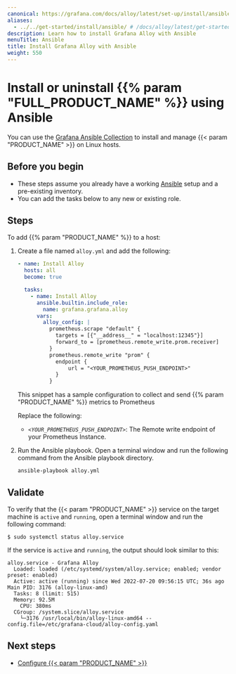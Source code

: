 ```yaml
---
canonical: https://grafana.com/docs/alloy/latest/set-up/install/ansible/
aliases:
  - ../../get-started/install/ansible/ # /docs/alloy/latest/get-started/install/ansible/
description: Learn how to install Grafana Alloy with Ansible
menuTitle: Ansible
title: Install Grafana Alloy with Ansible
weight: 550
---
```


# Install or uninstall {{% param "FULL_PRODUCT_NAME" %}} using Ansible

You can use the [Grafana Ansible Collection](https://github.com/grafana/grafana-ansible-collection) to install and manage {{< param "PRODUCT_NAME" >}} on Linux hosts.

## Before you begin

- These steps assume you already have a working [Ansible][] setup and a pre-existing inventory.
- You can add the tasks below to any new or existing role.

## Steps

To add {{% param "PRODUCT_NAME" %}} to a host:

1. Create a file named `alloy.yml` and add the following:

    ```yaml
    - name: Install Alloy
      hosts: all
      become: true

      tasks:
        - name: Install Alloy
          ansible.builtin.include_role:
            name: grafana.grafana.alloy
          vars:
            alloy_config: |
              prometheus.scrape "default" {
                targets = [{"__address__" = "localhost:12345"}]
                forward_to = [prometheus.remote_write.prom.receiver]
              }
              prometheus.remote_write "prom" {
                endpoint {
                    url = "<YOUR_PROMETHEUS_PUSH_ENDPOINT>"
                }
              }
    ```

    This snippet has a sample configuration to collect and send {{% param "PRODUCT_NAME" %}} metrics to Prometheus

    Replace the following:
    - _`<YOUR_PROMETHEUS_PUSH_ENDPOINT>`_:  The Remote write endpoint of your Prometheus Instance.

1. Run the Ansible playbook. Open a terminal window and run the following command from the Ansible playbook directory.

   ```shell
   ansible-playbook alloy.yml
   ```

## Validate

To verify that the {{< param "PRODUCT_NAME" >}} service on the target machine is `active` and `running`, open a terminal window and run the following command:

```shell
$ sudo systemctl status alloy.service
```

If the service is `active` and `running`, the output should look similar to this:

```
alloy.service - Grafana Alloy
  Loaded: loaded (/etc/systemd/system/alloy.service; enabled; vendor preset: enabled)
  Active: active (running) since Wed 2022-07-20 09:56:15 UTC; 36s ago
Main PID: 3176 (alloy-linux-amd)
  Tasks: 8 (limit: 515)
  Memory: 92.5M
    CPU: 380ms
  CGroup: /system.slice/alloy.service
    └─3176 /usr/local/bin/alloy-linux-amd64 --config.file=/etc/grafana-cloud/alloy-config.yaml
```

## Next steps

- [Configure {{< param "PRODUCT_NAME" >}}][Configure]

[Grafana Ansible Collection]: https://github.com/grafana/grafana-ansible-collection
[Ansible]: https://www.ansible.com/
[Configure]: ../../../configure/linux/
